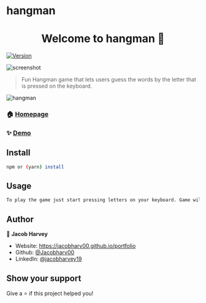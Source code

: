 # hangman
<h1 align="center">Welcome to hangman 👋</h1>
<p>
  <a href="https://www.npmjs.com/package/hangman" target="_blank">
    <img alt="Version" src="https://img.shields.io/npm/v/hangman.svg">
  </a>
</p>

![screenshot](https://github.com/Jacobharv00/hangman/issues/1#issue-1008805781)

> Fun Hangman game that lets users guess the words by the letter that is pressed on the keyboard. 

![hangman](https://media.giphy.com/media/ybQIv0CsYm1XY9A8Dm/giphy.gif)



### 🏠 [Homepage](https://harvey-hangman.netlify.app)

### ✨ [Demo](https://harvey-hangman.netlify.app)

## Install

```sh
npm or (yarn) install
```

## Usage

```sh
To play the game just start pressing letters on your keyboard. Game will tell you how many guesses you have left. Guesses will not be taken away if you guess the same letter. Once you are out of guesses it will tell you what the word was or it will congratulate you. To start a new game just click the reset button. Enjoy!
```

## Author

👤 **Jacob Harvey**

* Website: https://jacobharv00.github.io/portfolio
* Github: [@Jacobharv00](https://github.com/Jacobharv00)
* LinkedIn: [@jacobharvey19](https://linkedin.com/in/jacobharvey19)

## Show your support

Give a ⭐️ if this project helped you!

